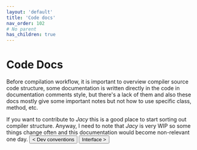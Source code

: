```yaml
---
layout: 'default'
title: 'Code docs'
nav_order: 102
# No parent
has_children: true
---
```


# Code Docs

Before compilation workflow, it is important to overview compiler source code structure, some documentation is written
directly in the code in documentation comments style, but there's a lack of them and also these docs mostly give some
important notes but not how to use specific class, method, etc.

If you want to contribute to _Jacy_ this is a good place to start sorting out compiler structure. Anyway, I need to note
that _Jacy_ is very WIP so some things change often and this documentation would become non-relevant one day.
<button class="btn btn-outline" href="/code-docs/dev-conventions.md">< Dev conventions</button>
<button class="btn btn-outline" href="/code-docs/interface.md">Interface ></button>
